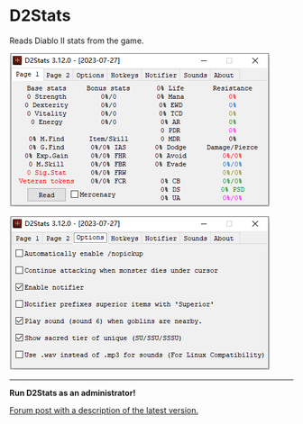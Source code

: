 # D2Stats

Reads Diablo II stats from the game.

![D2Stats window screenshot](Assets/screenshot1.png "D2Stats window screenshot")


![D2Stats window screenshot](Assets/screenshot2.png "D2Stats window screenshot")
____
**Run D2Stats as an administrator!**

[Forum post with a description of the latest version.](https://forum.median-xl.com/viewtopic.php?f=4&t=83520)
